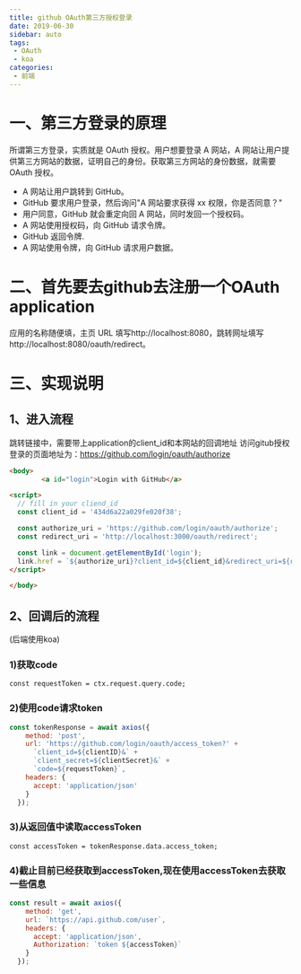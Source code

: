 ```yaml
---
title: github OAuth第三方授权登录
date: 2019-06-30
sidebar: auto
tags:
 - OAuth
 - koa
categories: 
 - 前端
---
```


# 一、第三方登录的原理
所谓第三方登录，实质就是 OAuth 授权。用户想要登录 A 网站，A 网站让用户提供第三方网站的数据，证明自己的身份。获取第三方网站的身份数据，就需要 OAuth 授权。
* A 网站让用户跳转到 GitHub。
* GitHub 要求用户登录，然后询问"A 网站要求获得 xx 权限，你是否同意？"
* 用户同意，GitHub 就会重定向回 A 网站，同时发回一个授权码。
* A 网站使用授权码，向 GitHub 请求令牌。
* GitHub 返回令牌.
* A 网站使用令牌，向 GitHub 请求用户数据。

<!-- more -->

# 二、首先要去github去注册一个OAuth application

应用的名称随便填，主页 URL 填写http://localhost:8080，跳转网址填写 http://localhost:8080/oauth/redirect。

# 三、实现说明
## 1、进入流程
跳转链接中，需要带上application的client_id和本网站的回调地址
访问gitub授权登录的页面地址为：https://github.com/login/oauth/authorize
```html
<body>
        <a id="login">Login with GitHub</a>

<script>
  // fill in your cliend_id
  const client_id = '434d6a22a029fe020f38';

  const authorize_uri = 'https://github.com/login/oauth/authorize';
  const redirect_uri = 'http://localhost:3000/oauth/redirect';

  const link = document.getElementById('login');
  link.href = `${authorize_uri}?client_id=${client_id}&redirect_uri=${redirect_uri}`;
</script>

</body>
```

## 2、回调后的流程
(后端使用koa)
### 1)获取code
`const requestToken = ctx.request.query.code;`
### 2)使用code请求token
```js
const tokenResponse = await axios({
    method: 'post',
    url: 'https://github.com/login/oauth/access_token?' +
      `client_id=${clientID}&` +
      `client_secret=${clientSecret}&` +
      `code=${requestToken}`,
    headers: {
      accept: 'application/json'
    }
  });
```
### 3)从返回值中读取accessToken
`const accessToken = tokenResponse.data.access_token;`
### 4)截止目前已经获取到accessToken,现在使用accessToken去获取一些信息
```js
const result = await axios({
    method: 'get',
    url: `https://api.github.com/user`,
    headers: {
      accept: 'application/json',
      Authorization: `token ${accessToken}`
    }
  });
  ```